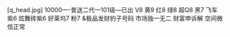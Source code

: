 [q_head.jpg]
10000—-普送二代—101级—已出  V8 黄9 红8 绿8 超Q8 黑7 飞车紫6 炫舞砖紫6 好莱坞7 粉7 &极品发财豹子号码 市场独一无二 财富申诉解 空间微信正常
